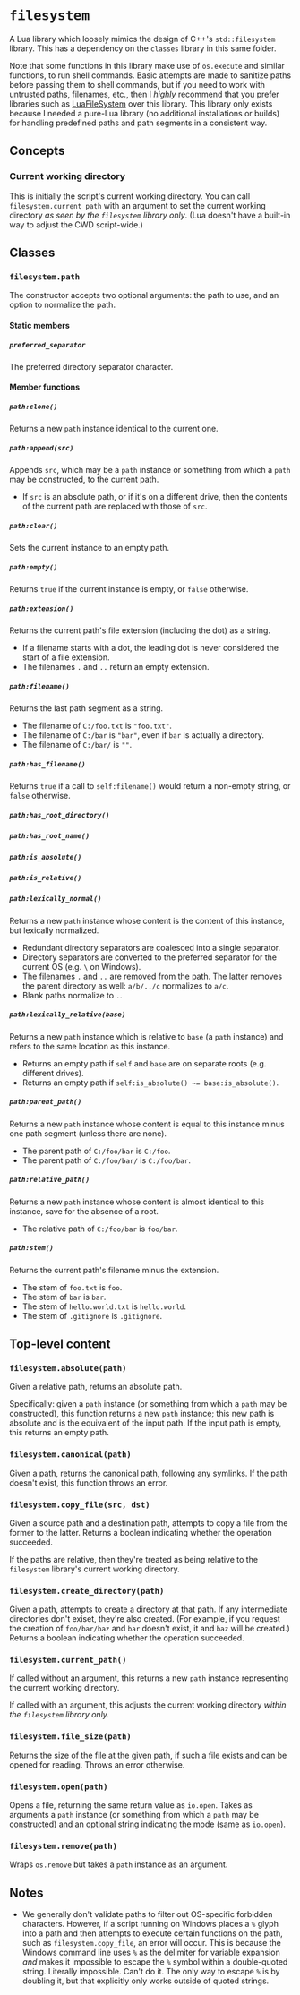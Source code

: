 
# `filesystem`

A Lua library which loosely mimics the design of C++'s `std::filesystem` library. This has a dependency on the `classes` library in this same folder.

Note that some functions in this library make use of `os.execute` and similar functions, to run shell commands. Basic attempts are made to sanitize paths before passing them to shell commands, but if you need to work with untrusted paths, filenames, etc., then I *highly* recommend that you prefer libraries such as [LuaFileSystem](https://lunarmodules.github.io/luafilesystem/) over this library. This library only exists because I needed a pure-Lua library (no additional installations or builds) for handling predefined paths and path segments in a consistent way.

## Concepts

### Current working directory

This is initially the script's current working directory. You can call `filesystem.current_path` with an argument to set the current working directory *as seen by the `filesystem` library only*. (Lua doesn't have a built-in way to adjust the CWD script-wide.)

## Classes

### `filesystem.path`

The constructor accepts two optional arguments: the path to use, and an option to normalize the path.

#### Static members

##### `preferred_separator`

The preferred directory separator character.

#### Member functions

##### `path:clone()`

Returns a new `path` instance identical to the current one.

##### `path:append(src)`

Appends `src`, which may be a `path` instance or something from which a `path` may be constructed, to the current path.

* If `src` is an absolute path, or if it's on a different drive, then the contents of the current path are replaced with those of `src`.

##### `path:clear()`

Sets the current instance to an empty path.

##### `path:empty()`

Returns `true` if the current instance is empty, or `false` otherwise.

##### `path:extension()`

Returns the current path's file extension (including the dot) as a string.

* If a filename starts with a dot, the leading dot is never considered the start of a file extension.
* The filenames `.` and `..` return an empty extension.

##### `path:filename()`

Returns the last path segment as a string.

* The filename of `C:/foo.txt` is `"foo.txt"`.
* The filename of `C:/bar` is `"bar"`, even if `bar` is actually a directory.
* The filename of `C:/bar/` is `""`.

##### `path:has_filename()`

Returns `true` if a call to `self:filename()` would return a non-empty string, or `false` otherwise.

##### `path:has_root_directory()`

##### `path:has_root_name()`

##### `path:is_absolute()`

##### `path:is_relative()`

##### `path:lexically_normal()`

Returns a new `path` instance whose content is the content of this instance, but lexically normalized.

* Redundant directory separators are coalesced into a single separator.
* Directory separators are converted to the preferred separator for the current OS (e.g. `\` on Windows).
* The filenames `.` and `..` are removed from the path. The latter removes the parent directory as well: `a/b/../c` normalizes to `a/c`.
* Blank paths normalize to `.`.

##### `path:lexically_relative(base)`

Returns a new `path` instance which is relative to `base` (a `path` instance) and refers to the same location as this instance.

* Returns an empty path if `self` and `base` are on separate roots (e.g. different drives).
* Returns an empty path if `self:is_absolute() ~= base:is_absolute()`.

##### `path:parent_path()`

Returns a new `path` instance whose content is equal to this instance minus one path segment (unless there are none).

* The parent path of `C:/foo/bar` is `C:/foo`.
* The parent path of `C:/foo/bar/` is `C:/foo/bar`.

##### `path:relative_path()`

Returns a new `path` instance whose content is almost identical to this instance, save for the absence of a root.

* The relative path of `C:/foo/bar` is `foo/bar`.

##### `path:stem()`

Returns the current path's filename minus the extension.

* The stem of `foo.txt` is `foo`.
* The stem of `bar` is `bar`.
* The stem of `hello.world.txt` is `hello.world`.
* The stem of `.gitignore` is `.gitignore`.


## Top-level content

### `filesystem.absolute(path)`

Given a relative path, returns an absolute path.

Specifically: given a `path` instance (or something from which a `path` may be constructed), this function returns a new `path` instance; this new path is absolute and is the equivalent of the input path. If the input path is empty, this returns an empty path.

### `filesystem.canonical(path)`

Given a path, returns the canonical path, following any symlinks. If the path doesn't exist, this function throws an error.

### `filesystem.copy_file(src, dst)`

Given a source path and a destination path, attempts to copy a file from the former to the latter. Returns a boolean indicating whether the operation succeeded.

If the paths are relative, then they're treated as being relative to the `filesystem` library's current working directory.

### `filesystem.create_directory(path)`

Given a path, attempts to create a directory at that path. If any intermediate directories don't exiset, they're also created. (For example, if you request the creation of `foo/bar/baz` and `bar` doesn't exist, it and `baz` will be created.) Returns a boolean indicating whether the operation succeeded.

### `filesystem.current_path()`

If called without an argument, this returns a new `path` instance representing the current working directory.

If called with an argument, this adjusts the current working directory *within the `filesystem` library only.*

### `filesystem.file_size(path)`

Returns the size of the file at the given path, if such a file exists and can be opened for reading. Throws an error otherwise.

### `filesystem.open(path)`

Opens a file, returning the same return value as `io.open`. Takes as arguments a `path` instance (or something from which a `path` may be constructed) and an optional string indicating the mode (same as `io.open`).

### `filesystem.remove(path)`

Wraps `os.remove` but takes a `path` instance as an argument.


## Notes

* We generally don't validate paths to filter out OS-specific forbidden characters. However, if a script running on Windows places a `%` glyph into a path and then attempts to execute certain functions on the path, such as `filesystem.copy_file`, an error will occur. This is because the Windows command line uses `%` as the delimiter for variable expansion *and* makes it impossible to escape the `%` symbol within a double-quoted string. Literally impossible. Can't do it. The only way to escape `%` is by doubling it, but that explicitly only works outside of quoted strings.
